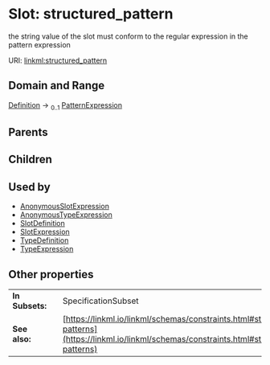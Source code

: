 
# Slot: structured_pattern


the string value of the slot must conform to the regular expression in the pattern expression

URI: [linkml:structured_pattern](https://w3id.org/linkml/structured_pattern)


## Domain and Range

[Definition](Definition.md) &#8594;  <sub>0..1</sub> [PatternExpression](PatternExpression.md)

## Parents


## Children


## Used by

 * [AnonymousSlotExpression](AnonymousSlotExpression.md)
 * [AnonymousTypeExpression](AnonymousTypeExpression.md)
 * [SlotDefinition](SlotDefinition.md)
 * [SlotExpression](SlotExpression.md)
 * [TypeDefinition](TypeDefinition.md)
 * [TypeExpression](TypeExpression.md)

## Other properties

|  |  |  |
| --- | --- | --- |
| **In Subsets:** | | SpecificationSubset |
| **See also:** | | [https://linkml.io/linkml/schemas/constraints.html#structured-patterns](https://linkml.io/linkml/schemas/constraints.html#structured-patterns) |

